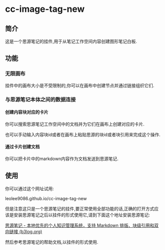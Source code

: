 # cc-image-tag-new

## 简介

这是一个思源笔记的挂件,用于从笔记工作空间内容创建图形笔记白板.

## 功能

### 无限画布

挂件中的画布大小是不受限制的,你可以在画布中创建节点并通过链接组织它们.

### 与思源笔记本体之间的数据连接

#### 创建内容块对应的卡片

你可以搜索思源笔记工作空间中的文档并为它们在画布上创建对应的卡片.

也可以手动输入内容块id或者在画布上粘贴思源的块id或者块引用来完成这个操作.

#### 通过卡片创建文档

你可以把卡片中的markdown内容作为文档发送到思源笔记.

## 使用

你可以通过这个网址试用:

leolee9086.github.io/cc-image-tag-new

但是注意这只是一个思源笔记的挂件,要正常使用全部功能的话,正确的打开方式应该是安装思源笔记之后以挂件的形式使用它,请到下面这个地址安装思源笔记:

[思源笔记 - 本地优先的个人知识管理系统，支持 Markdown 排版、块级引用和双向链接 (b3log.org)](https://b3log.org/siyuan/)

然后参考思源笔记的帮助文档,以挂件的形式使用.
